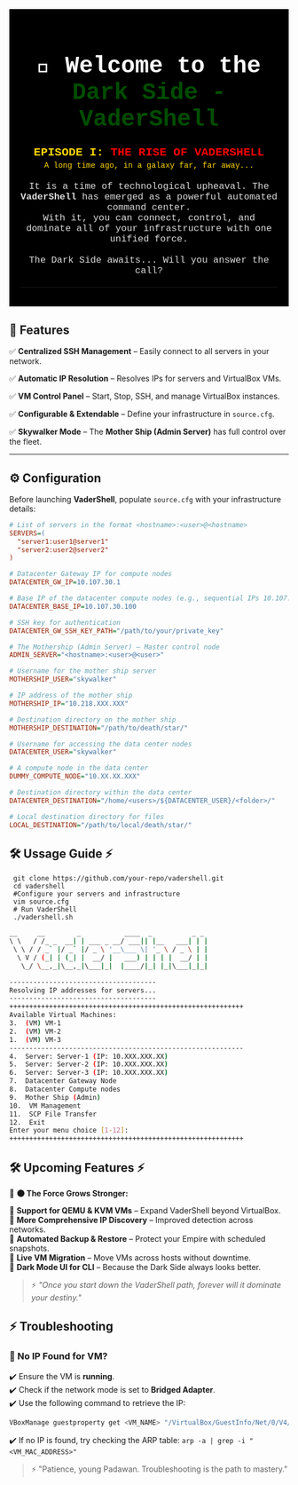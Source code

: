 <div align="center" style="font-family: 'Courier New', Courier, monospace; padding: 20px; background-color: black; color: white;">

  <h1 style="font-size: 3em; font-weight: bold; margin-bottom: 20px;">
    🚀 Welcome to the <span style="color: #004d00;">Dark Side - <strong>VaderShell</strong> </span>
  </h1>

  <!---<hr style="width: 60%; border: 1px solid #FFD700; margin: 20px auto;">-->
  
  <p style="font-size: 1.5em; text-transform: uppercase; line-height: 1.5; max-width: 600px; margin: auto; font-weight: bold;">
    <span style="color: #FFD700;">Episode I:</span> <span style="color: #FF0000;">The Rise of VaderShell</span>
  </p>
  <span style="color: #FFD700;">A long time ago, in a galaxy far, far away...</span>
  <p style="font-size: 1.2em; color: #DDD; max-width: 600px; margin: 20px auto; text-align: center;">
    It is a time of technological upheaval. The <strong>VaderShell</strong> has emerged as a powerful automated command center. <br>
    With it, you can connect, control, and dominate all of your infrastructure with one unified force.
    <br><br>
    The Dark Side awaits... Will you answer the call?
  </p>

  ---
</div>


 

## 🌌 Features  

✅ **Centralized SSH Management** – Easily connect to all servers in your network.

✅ **Automatic IP Resolution** – Resolves IPs for servers and VirtualBox VMs.  

✅ **VM Control Panel** – Start, Stop, SSH, and manage VirtualBox instances.  

✅ **Configurable & Extendable** – Define your infrastructure in `source.cfg`.  

✅ **Skywalker Mode** – The **Mother Ship (Admin Server)** has full control over the fleet.  

---

## ⚙️ Configuration  

Before launching **VaderShell**, populate `source.cfg` with your infrastructure details:  

```ini
# List of servers in the format <hostname>:<user>@<hostname>
SERVERS=(
  "server1:user1@server1"
  "server2:user2@server2"
)

# Datacenter Gateway IP for compute nodes
DATACENTER_GW_IP=10.107.30.1

# Base IP of the datacenter compute nodes (e.g., sequential IPs 10.107.30.100+)
DATACENTER_BASE_IP=10.107.30.100

# SSH key for authentication
DATACENTER_GW_SSH_KEY_PATH="/path/to/your/private_key"

# The Mothership (Admin Server) – Master control node
ADMIN_SERVER="<hostname>:<user>@<user>"

# Username for the mother ship server
MOTHERSHIP_USER="skywalker"

# IP address of the mother ship
MOTHERSHIP_IP="10.218.XXX.XXX"

# Destination directory on the mother ship
MOTHERSHIP_DESTINATION="/path/to/death/star/"

# Username for accessing the data center nodes
DATACENTER_USER="skywalker"

# A compute node in the data center
DUMMY_COMPUTE_NODE="10.XX.XX.XXX"

# Destination directory within the data center
DATACENTER_DESTINATION="/home/<users>/${DATACENTER_USER}/<folder>/"

# Local destination directory for files
LOCAL_DESTINATION="/path/to/local/death/star/"
```

## 🛠️ Ussage Guide ⚡

```
 git clone https://github.com/your-repo/vadershell.git
 cd vadershell
 #Configure your servers and infrastructure
 vim source.cfg
 # Run VaderShell
 ./vadershell.sh
```

```sh
__     __        _           ____  _          _ _
\ \   / /_ _  __| | ___ _ __/ ___|| |__   ___| | |
 \ \ / / _` |/ _` |/ _ \ '__\___ \| '_ \ / _ \ | |
  \ V / (_| | (_| |  __/ |   ___) | | | |  __/ | |
   \_/ \__,_|\__,_|\___|_|  |____/|_| |_|\___|_|_|

-------------------------------------
Resolving IP addresses for servers...
-------------------------------------
+++++++++++++++++++++++++++++++++++++++++++++++++++++++++++
Available Virtual Machines:
3.  (VM) VM-1
2.  (VM) VM-2
1.  (VM) VM-3
-----------------------------------------------------------
4.  Server: Server-1 (IP: 10.XXX.XXX.XX)
5.  Server: Server-2 (IP: 10.XXX.XXX.XX)
6.  Server: Server-3 (IP: 10.XXX.XXX.XX)
7.  Datacenter Gateway Node
8.  Datacenter Compute nodes
9.  Mother Ship (Admin)
10.  VM Management
11.  SCP File Transfer
12.  Exit
Enter your menu choice [1-12]:
+++++++++++++++++++++++++++++++++++++++++++++++++++++++++++
```

## 🛠️ Upcoming Features ⚡  

🚀 **🌑 The Force Grows Stronger:**  

🔹 **Support for QEMU & KVM VMs**  – Expand VaderShell beyond VirtualBox.  
🔹 **More Comprehensive IP Discovery** – Improved detection across networks.  
🔹 **Automated Backup & Restore** – Protect your Empire with scheduled snapshots.  
🔹 **Live VM Migration** – Move VMs across hosts without downtime.  
🔹 **Dark Mode UI for CLI** – Because the Dark Side always looks better.  

> ⚡ *"Once you start down the VaderShell path, forever will it dominate your destiny."*

## ⚡ Troubleshooting  

### 🛑 No IP Found for VM?  
✔️ Ensure the VM is **running**.  
✔️ Check if the network mode is set to **Bridged Adapter**.  
✔️ Use the following command to retrieve the IP:  
   ```sh
   VBoxManage guestproperty get <VM_NAME> "/VirtualBox/GuestInfo/Net/0/V4/IP"
   ```
✔️ If no IP is found, try checking the ARP table: ```arp -a | grep -i "<VM_MAC_ADDRESS>"```

> ⚡ "Patience, young Padawan. Troubleshooting is the path to mastery."

